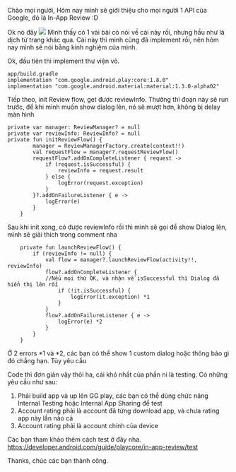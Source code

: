 Chào mọi người,
Hôm nay mình sẽ giới thiệu cho mọi người 1 API của Google, đó là In-App Review :D

Ok nó đây
![](https://images.viblo.asia/a363abde-477e-412f-99c9-75a140a124c3.png)
Mình thấy có 1 vài bài có nói về cái này rồi, nhưng hầu như là dịch từ trang khác qua.
Cái này thì mình cũng đã implement rồi, nên hôm nay mình sẽ nói bằng kinh nghiệm của mình.

Ok, đầu tiên thì implement thư viện vô.
```
app/build.gradle 
implementation "com.google.android.play:core:1.8.0"
implementation "com.google.android.material:material:1.3.0-alpha02"
```

Tiếp theo, init Review flow, get được reviewInfo.
Thường thì đoạn này sẽ run trước, để khi mình muốn show dialog lên, nó sẽ mượt hơn, không bị delay màn hình
```
private var manager: ReviewManager? = null
private var reviewInfo: ReviewInfo? = null
private fun initReviewFlow() {
        manager = ReviewManagerFactory.create(context!!)
        val requestFlow = manager?.requestReviewFlow()
        requestFlow?.addOnCompleteListener { request ->
            if (request.isSuccessful) {
                reviewInfo = request.result
            } else {
                logError(request.exception)
            }
        }?.addOnFailureListener { e ->
            logError(e)
        }
    }
```

Sau khi init xong, có được reviewInfo rồi thì mình sẽ gọi để show Dialog lên, mình sẽ giải thích trong comment nha
```
    private fun launchReviewFlow() {
        if (reviewInfo != null) {
            val flow = manager?.launchReviewFlow(activity!!, reviewInfo)
            flow?.addOnCompleteListener {
            //Nếu mọi thứ OK, và nhận về isSuccessful thì Dialog đã hiển thị lên rồi
                if (!it.isSuccessful) {
                    logError(it.exception) *1
                }
            }
            flow?.addOnFailureListener { e ->
                logError(e) *2
            }
        }
    }
```
Ở 2 errors *1 và *2, các bạn có thể show 1 custom dialog hoặc thông báo gì đó chẳng hạn. Tùy yêu cầu

Code thì đơn giản vậy thôi ha, cái khó nhất của phần ni là testing.
Có những yêu cầu như sau:
1. Phải build app và up lên GG play, các bạn có thể dùng chức năng  Internal Testing hoặc Internal App Sharing để test
2. Account rating phải là account đã từng download app, và chưa rating app này lần nào cả
3. Account rating phải là account chính của device

Các bạn tham khảo thêm cách test ở đây nha. 
https://developer.android.com/guide/playcore/in-app-review/test


Thanks, chúc các bạn thành công.